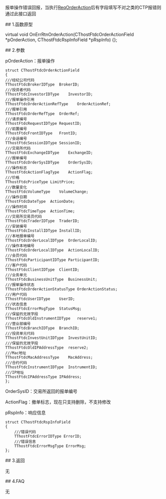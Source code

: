 <p>报单操作错误回报，当执行<a href="../../CTHOSTFTDCTRADERSPI/REQORDERACTION/">ReqOrderAction</a>后有字段填写不对之类的CTP报错则通过此接口返回</p>
<span class="anchor" id="eb5d9d86-334b-44de-8d4d-577d672cac39"></span>
## 1.函数原型
<p>virtual void OnErrRtnOrderAction(CThostFtdcOrderActionField *pOrderAction, CThostFtdcRspInfoField *pRspInfo) {};</p>
<span class="anchor" id="b5e31d83-36f0-4029-8068-b77bac3bdbdd"></span>
## 2.参数
<p>pOrderAction：报单操作</p>
<pre><code>struct CThostFtdcOrderActionField
{
///经纪公司代码
TThostFtdcBrokerIDType  BrokerID;
///投资者代码
TThostFtdcInvestorIDType    InvestorID;
///报单操作引用
TThostFtdcOrderActionRefType    OrderActionRef;
///报单引用
TThostFtdcOrderRefType  OrderRef;
///请求编号
TThostFtdcRequestIDType RequestID;
///前置编号
TThostFtdcFrontIDType   FrontID;
///会话编号
TThostFtdcSessionIDType SessionID;
///交易所代码
TThostFtdcExchangeIDType    ExchangeID;
///报单编号
TThostFtdcOrderSysIDType    OrderSysID;
///操作标志
TThostFtdcActionFlagType    ActionFlag;
///价格
TThostFtdcPriceType LimitPrice;
///数量变化
TThostFtdcVolumeType    VolumeChange;
///操作日期
TThostFtdcDateType  ActionDate;
///操作时间
TThostFtdcTimeType  ActionTime;
///交易所交易员代码
TThostFtdcTraderIDType  TraderID;
///安装编号
TThostFtdcInstallIDType InstallID;
///本地报单编号
TThostFtdcOrderLocalIDType  OrderLocalID;
///操作本地编号
TThostFtdcOrderLocalIDType  ActionLocalID;
///会员代码
TThostFtdcParticipantIDType ParticipantID;
///客户代码
TThostFtdcClientIDType  ClientID;
///业务单元
TThostFtdcBusinessUnitType  BusinessUnit;
///报单操作状态
TThostFtdcOrderActionStatusType OrderActionStatus;
///用户代码
TThostFtdcUserIDType    UserID;
///状态信息
TThostFtdcErrorMsgType  StatusMsg;
///保留的无效字段
TThostFtdcOldInstrumentIDType   reserve1;
///营业部编号
TThostFtdcBranchIDType  BranchID;
///投资单元代码
TThostFtdcInvestUnitIDType  InvestUnitID;
///保留的无效字段
TThostFtdcOldIPAddressType  reserve2;
///Mac地址
TThostFtdcMacAddressType    MacAddress;
///合约代码
TThostFtdcInstrumentIDType  InstrumentID;
///IP地址
TThostFtdcIPAddressType IPAddress;
};
</code></pre>
<p>OrderSysID：交易所返回的报单编号</p>
<p>ActionFlag：撤单标志，现在只支持删除，不支持修改</p>
<p>pRspInfo：响应信息</p>
<pre><code>struct CThostFtdcRspInfoField
{
    ///错误代码
    TThostFtdcErrorIDType ErrorID;
    ///错误信息
    TThostFtdcErrorMsgType ErrorMsg;
};
</code></pre>
<span class="anchor" id="cb0923b2-f0c7-4fdd-b283-c851e1acb411"></span>
## 3.返回
<p>无</p>
<span class="anchor" id="bef9deda-9ee7-4b63-9d27-33cfc8fce36f"></span>
## 4.FAQ
<p>无</p>
